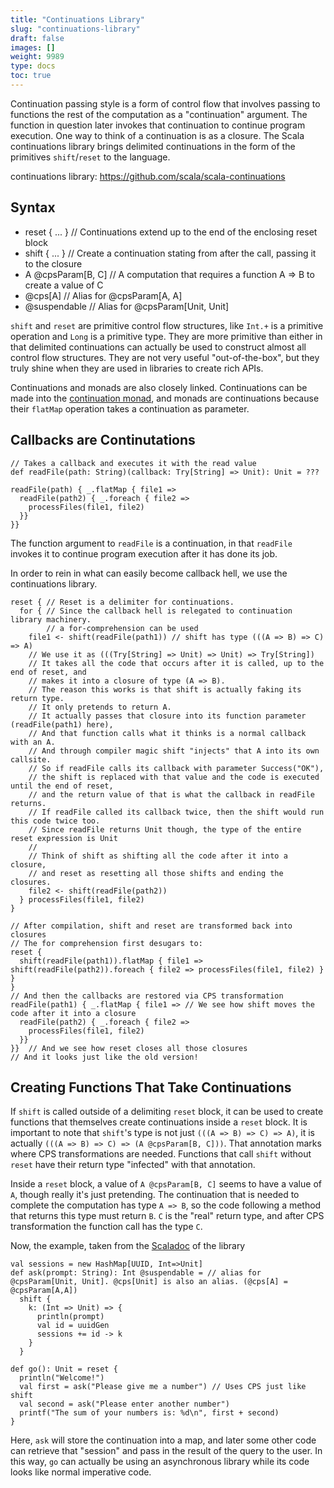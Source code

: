 ```yaml
---
title: "Continuations Library"
slug: "continuations-library"
draft: false
images: []
weight: 9989
type: docs
toc: true
---
```


Continuation passing style is a form of control flow that involves passing to functions the rest of the computation as a "continuation" argument. The function in question later invokes that continuation to continue program execution. One way to think of a continuation is as a closure. The Scala continuations library brings delimited continuations in the form of the primitives `shift`/`reset` to the language.

continuations library: https://github.com/scala/scala-continuations

## Syntax
- reset { ... } // Continuations extend up to the end of the enclosing reset block
- shift { ... } // Create a continuation stating from after the call, passing it to the closure
- A @cpsParam[B, C] // A computation that requires a function A => B to create a value of C
- @cps[A] // Alias for @cpsParam[A, A]
- @suspendable // Alias for @cpsParam[Unit, Unit]

`shift` and `reset` are primitive control flow structures, like `Int.+` is a primitive operation and `Long` is a primitive type. They are more primitive than either in that delimited continuations can actually be used to construct almost all control flow structures. They are not very useful "out-of-the-box", but they truly shine when they are used in libraries to create rich APIs.

Continuations and monads are also closely linked. Continuations can be made into the [continuation monad][], and monads are continuations because their `flatMap` operation takes a continuation as parameter.

[continuation monad]: http://blog.tmorris.net/posts/continuation-monad-in-scala/

## Callbacks are Continutations
    // Takes a callback and executes it with the read value
    def readFile(path: String)(callback: Try[String] => Unit): Unit = ???

    readFile(path) { _.flatMap { file1 =>
      readFile(path2) { _.foreach { file2 =>
        processFiles(file1, file2)
      }}
    }}

The function argument to `readFile` is a continuation, in that `readFile` invokes it to continue program execution after it has done its job.

In order to rein in what can easily become callback hell, we use the continuations library.

    reset { // Reset is a delimiter for continuations.
      for { // Since the callback hell is relegated to continuation library machinery.
            // a for-comprehension can be used
        file1 <- shift(readFile(path1)) // shift has type (((A => B) => C) => A)
        // We use it as (((Try[String] => Unit) => Unit) => Try[String])
        // It takes all the code that occurs after it is called, up to the end of reset, and
        // makes it into a closure of type (A => B).
        // The reason this works is that shift is actually faking its return type.
        // It only pretends to return A.
        // It actually passes that closure into its function parameter (readFile(path1) here),
        // And that function calls what it thinks is a normal callback with an A.
        // And through compiler magic shift "injects" that A into its own callsite.
        // So if readFile calls its callback with parameter Success("OK"),
        // the shift is replaced with that value and the code is executed until the end of reset,
        // and the return value of that is what the callback in readFile returns.
        // If readFile called its callback twice, then the shift would run this code twice too.
        // Since readFile returns Unit though, the type of the entire reset expression is Unit
        //
        // Think of shift as shifting all the code after it into a closure,
        // and reset as resetting all those shifts and ending the closures.
        file2 <- shift(readFile(path2))
      } processFiles(file1, file2)
    }

    // After compilation, shift and reset are transformed back into closures
    // The for comprehension first desugars to:
    reset {
      shift(readFile(path1)).flatMap { file1 => shift(readFile(path2)).foreach { file2 => processFiles(file1, file2) } }
    }
    // And then the callbacks are restored via CPS transformation
    readFile(path1) { _.flatMap { file1 => // We see how shift moves the code after it into a closure
      readFile(path2) { _.foreach { file2 =>
        processFiles(file1, file2)
      }}
    }}  // And we see how reset closes all those closures
    // And it looks just like the old version!

## Creating Functions That Take Continuations
If `shift` is called outside of a delimiting `reset` block, it can be used to create functions that themselves create continuations inside a `reset` block. It is important to note that `shift`'s type is not just `(((A => B) => C) => A)`, it is actually `(((A => B) => C) => (A @cpsParam[B, C]))`. That annotation marks where CPS transformations are needed. Functions that call `shift` without `reset` have their return type "infected" with that annotation.

Inside a `reset` block, a value of `A @cpsParam[B, C]` seems to have a value of `A`, though really it's just pretending. The continuation that is needed to complete the computation has type `A => B`, so the code following a method that returns this type must return `B`. `C` is the "real" return type, and after CPS transformation the function call has the type `C`.

Now, the example, taken from the [Scaladoc][] of the library

    val sessions = new HashMap[UUID, Int=>Unit]
    def ask(prompt: String): Int @suspendable = // alias for @cpsParam[Unit, Unit]. @cps[Unit] is also an alias. (@cps[A] = @cpsParam[A,A])
      shift {
        k: (Int => Unit) => {
          println(prompt)
          val id = uuidGen
          sessions += id -> k
        }
      }

    def go(): Unit = reset {
      println("Welcome!")
      val first = ask("Please give me a number") // Uses CPS just like shift
      val second = ask("Please enter another number")
      printf("The sum of your numbers is: %d\n", first + second)
    }

Here, `ask` will store the continuation into a map, and later some other code can retrieve that "session" and pass in the result of the query to the user. In this way, `go` can actually be using an asynchronous library while its code looks like normal imperative code.

[Scaladoc]: http://www.scala-lang.org/files/archive/api/2.11.8/scala-continuations-library/#scala.util.continuations.package


